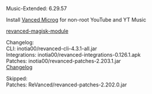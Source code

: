 Music-Extended: 6.29.57  

Install [Vanced Microg](https://github.com/TeamVanced/VancedMicroG/releases) for non-root YouTube and YT Music  

[revanced-magisk-module](https://github.com/j-hc/revanced-magisk-module)  

Changelog:  
CLI: inotia00/revanced-cli-4.3.1-all.jar  
Integrations: inotia00/revanced-integrations-0.126.1.apk  
Patches: inotia00/revanced-patches-2.203.1.jar  
[Changelog](https://github.com/inotia00/revanced-patches/releases/tag/v2.203.1)  

Skipped:  
Patches: ReVanced/revanced-patches-2.202.0.jar    
